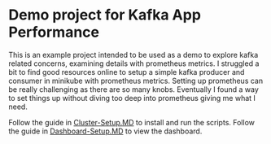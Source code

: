 # Demo project for Kafka App Performance
This is an example project intended to be used as a demo to explore kafka related concerns, examining details with prometheus metrics. I struggled a bit to find good resources online to setup a simple kafka producer and consumer in minikube with prometheus metrics. Setting up prometheus can be really challenging as there are so many knobs. Eventually I found a way to set things up without diving too deep into prometheus giving me what I need. 

Follow the guide in [Cluster-Setup.MD](docs/Cluster-Setup.MD) to install and run the scripts.
Follow the guide in [Dashboard-Setup.MD](docs/Dashboard-Setup.MD) to view the dashboard.


